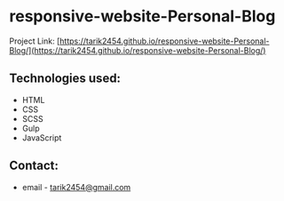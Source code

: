 # responsive-website-Personal-Blog

Project Link: [https://tarik2454.github.io/responsive-website-Personal-Blog/](https://tarik2454.github.io/responsive-website-Personal-Blog/)

## Technologies used:

* HTML
* CSS
* SCSS
* Gulp
* JavaScript


## Contact:

* email - tarik2454@gmail.com
